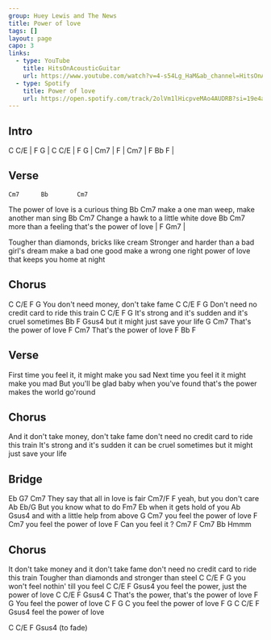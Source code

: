 ```yaml
---
group: Huey Lewis and The News
title: Power of love
tags: []
layout: page
capo: 3
links: 
  - type: YouTube
    title: HitsOnAcousticGuitar
    url: https://www.youtube.com/watch?v=4-s54Lg_HaM&ab_channel=HitsOnAcousticGuitar
  - type: Spotify 
    title: Power of love
    url: https://open.spotify.com/track/2olVm1lHicpveMAo4AUDRB?si=19e4ab0e44344ace
---
```


## Intro

C  C/E | F  G | C  C/E | F    G |
Cm7    | F    | Cm7    | F Bb F |
 
## Verse

    Cm7      Bb        Cm7
The power of love is a curious thing
               Bb           Cm7
make a one man weep, make another man sing
         Bb        Cm7
Change a hawk to a little white dove
            Bb      Cm7
more than a feeling    that's the power of love
| F  Gm7 |
 
Tougher than diamonds, bricks like cream
Stronger and harder than a bad girl's dream
make a bad one good make a wrong one right
power of love that keeps you home at night
 
## Chorus

C               C/E    F           G
 You don't need money,  don't take fame
C              C/E            F         G
 Don't need no credit card to ride this train
     C               C/E               F          G
It's strong and it's sudden and it's cruel sometimes
       Bb         F         Gsus4
but it might just save your life
G                     Cm7
 That's the power of love
F                     Cm7
 That's the power of love
F Bb F
 
## Verse

First time you feel it, it might make you sad
Next time you feel it it might make you mad
But you'll be glad baby when you've found
that's the power makes the world go'round
 
## Chorus

And it don't take money,  don't take fame
don't need no credit card to ride this train
It's strong and it's sudden it can be cruel sometimes
but it might just save your life
 
## Bridge

Eb              G7               Cm7
  They say that all in love is fair
          Cm7/F     F
yeah, but you don't care
Ab             Eb/G
  But you know what to do
Fm7             Eb
   when it gets hold of you
Ab                 Gsus4
  and with a little help from above
G                       Cm7
 you feel the power of love
F                       Cm7
 you feel the power of love
F
 Can you feel it ?
Cm7     F Cm7 Bb
   Hmmm
 
## Chorus

It don't take money and it don't take fame
don't need no credit card to ride this train
Tougher than diamonds and stronger than steel
C          C/E         F            G
 you won't feel nothin' till you feel
C               C/E F           Gsus4
 you feel the power, just the power of love
C             C/E F             Gsus4      C
 That's the power, that's the power of love
F             G
 You feel the power of love
C F             G            C
   you feel the power of love
F         G            C  C/E F  Gsus4
 feel the power of love
 
C  C/E F  Gsus4    (to fade)

